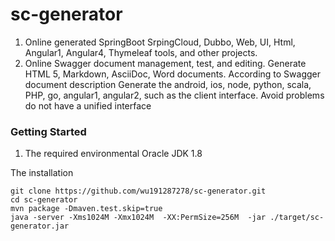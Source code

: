 # sc-generator

1. Online generated SpringBoot SrpingCloud, Dubbo, Web, UI, Html, Angular1, Angular4, Thymeleaf tools, and other projects.
2. Online Swagger document management, test, and editing. Generate HTML 5, Markdown, AsciiDoc, Word documents. According to Swagger document description
Generate the android, ios, node, python, scala, PHP, go, angular1, angular2, such as the client interface. Avoid problems do not have a unified interface

### Getting Started
 
1. The required environmental Oracle JDK 1.8

The installation

```
git clone https://github.com/wu191287278/sc-generator.git
cd sc-generator
mvn package -Dmaven.test.skip=true
java -server -Xms1024M -Xmx1024M  -XX:PermSize=256M  -jar ./target/sc-generator.jar
```
